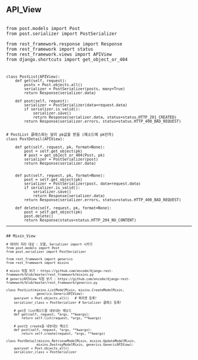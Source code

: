 ## API_View
<pre><code>
from post.models import Post
from post.serializer import PostSerializer

from rest_framework.response import Response
from rest_framework import status
from rest_framework.views import APIView
from django.shortcuts import get_object_or_404
<pre/><code/>

class PostList(APIView):
    def get(self, request):
        posts = Post.objects.all()
        serializer = PostSerializer(posts, many=True) 
        return Response(serializer.data) 

    def post(self, request):
        serializer = PostSerializer(data=request.data)
        if serializer.is_valid():  
            serializer.save()       
            return Response(serializer.data, status=status.HTTP_201_CREATED)
        return Response(serializer.errors, status=status.HTTP_400_BAD_REQUEST)


# PostList 클래스와는 달리 pk값을 받음 (메소드에 pk인자)
class PostDetail(APIView):

    def get(self, request, pk, format=None):
        post = self.get_object(pk)
        # post = get_object_or_404(Post, pk)
        serializer = PostSerializer(post)
        return Response(serializer.data)


    def put(self, request, pk, format=None):
        post = self.get_object(pk)
        serializer = PostSerializer(post, data=request.data)
        if serializer.is_valid():
            serializer.save()
            return Response(serializer.data)
        return Response(serializer.errors, status=status.HTTP_400_BAD_REQUEST)

    def delete(self, request, pk, format=None):
        post = self.get_object(pk)
        post.delete()
        return Response(status=status.HTTP_204_NO_CONTENT)
<hr/>
## Mixin_View
<code>
# 데이터 처리 대상 : 모델, Serializer import 시키기
from post.models import Post
from post.serializer import PostSerializer

from rest_framework import generics
from rest_framework import mixins

# mixin 직접 보기 : https://github.com/encode/django-rest-framework/blob/master/rest_framework/mixins.py
# genericAPIView 직접 보기 : https://github.com/encode/django-rest-framework/blob/master/rest_framework/generics.py

class PostList(mixins.ListModelMixin, mixins.CreateModelMixin, 
                generics.GenericAPIView):
    queryset = Post.objects.all()   # 쿼리셋 등록!
    serializer_class = PostSerializer # Serializer 클래스 등록!

    # get은 list메소드를 내보내는 메소드
    def get(self, request, *args, **kwargs):
        return self.list(request, *args, **kwargs)

    # post는 create을 내보내는 메소드
    def post(self, request, *args, **kwargs):
        return self.create(request, *args, **kwargs)

class PostDetail(mixins.RetrieveModelMixin, mixins.UpdateModelMixin, 
                mixins.DestroyModelMixin, generics.GenericAPIView):
    queryset = Post.objects.all()
    serializer_class = PostSerializer
<code/>
